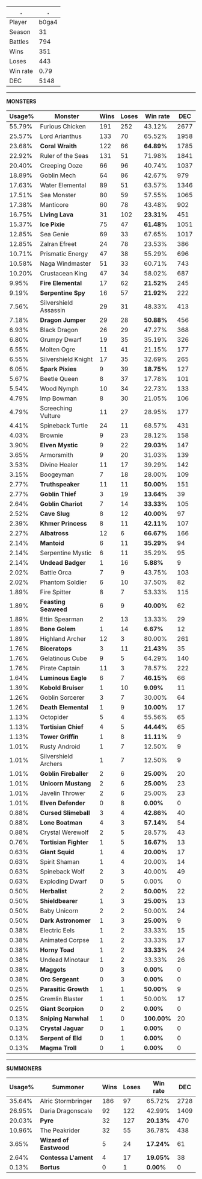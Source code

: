 .|.
|-|-
Player|b0ga4
Season|31
Battles|794
Wins|351
Loses|443
Win rate|0.79
DEC|5148

---
**MONSTERS**

Usage%|Monster|Wins|Loses|Win rate|DEC|
-|-|-|-|-|-|
55.79%|Furious Chicken|191|252|43.12%|2677|
25.57%|Lord Arianthus|133|70|65.52%|1958|
23.68%|**Coral Wraith**|122|66|**64.89%**|1785|
22.92%|Ruler of the Seas|131|51|71.98%|1841|
20.40%|Creeping Ooze|66|96|40.74%|1037|
18.89%|Goblin Mech|64|86|42.67%|979|
17.63%|Water Elemental|89|51|63.57%|1346|
17.51%|Sea Monster|80|59|57.55%|1065|
17.38%|Manticore|60|78|43.48%|902|
16.75%|**Living Lava**|31|102|**23.31%**|451|
15.37%|**Ice Pixie**|75|47|**61.48%**|1051|
12.85%|Sea Genie|69|33|67.65%|1017|
12.85%|Zalran Efreet|24|78|23.53%|386|
10.71%|Prismatic Energy|47|38|55.29%|696|
10.58%|Naga Windmaster|51|33|60.71%|743|
10.20%|Crustacean King|47|34|58.02%|687|
9.95%|**Fire Elemental**|17|62|**21.52%**|245|
9.19%|**Serpentine Spy**|16|57|**21.92%**|222|
7.56%|Silvershield Assassin|29|31|48.33%|413|
7.18%|**Dragon Jumper**|29|28|**50.88%**|456|
6.93%|Black Dragon|26|29|47.27%|368|
6.80%|Grumpy Dwarf|19|35|35.19%|326|
6.55%|Molten Ogre|11|41|21.15%|177|
6.55%|Silvershield Knight|17|35|32.69%|265|
6.05%|**Spark Pixies**|9|39|**18.75%**|127|
5.67%|Beetle Queen|8|37|17.78%|101|
5.54%|Wood Nymph|10|34|22.73%|133|
4.79%|Imp Bowman|8|30|21.05%|106|
4.79%|Screeching Vulture|11|27|28.95%|177|
4.41%|Spineback Turtle|24|11|68.57%|431|
4.03%|Brownie|9|23|28.12%|158|
3.90%|**Elven Mystic**|9|22|**29.03%**|147|
3.65%|Armorsmith|9|20|31.03%|139|
3.53%|Divine Healer|11|17|39.29%|142|
3.15%|Boogeyman|7|18|28.00%|109|
2.77%|**Truthspeaker**|11|11|**50.00%**|151|
2.77%|**Goblin Thief**|3|19|**13.64%**|39|
2.64%|**Goblin Chariot**|7|14|**33.33%**|105|
2.52%|**Cave Slug**|8|12|**40.00%**|97|
2.39%|**Khmer Princess**|8|11|**42.11%**|107|
2.27%|**Albatross**|12|6|**66.67%**|166|
2.14%|**Mantoid**|6|11|**35.29%**|94|
2.14%|Serpentine Mystic|6|11|35.29%|95|
2.14%|**Undead Badger**|1|16|**5.88%**|9|
2.02%|Battle Orca|7|9|43.75%|103|
2.02%|Phantom Soldier|6|10|37.50%|82|
1.89%|Fire Spitter|8|7|53.33%|115|
1.89%|**Feasting Seaweed**|6|9|**40.00%**|62|
1.89%|Ettin Spearman|2|13|13.33%|29|
1.89%|**Bone Golem**|1|14|**6.67%**|12|
1.89%|Highland Archer|12|3|80.00%|261|
1.76%|**Biceratops**|3|11|**21.43%**|35|
1.76%|Gelatinous Cube|9|5|64.29%|140|
1.76%|Pirate Captain|11|3|78.57%|222|
1.64%|**Luminous Eagle**|6|7|**46.15%**|66|
1.39%|**Kobold Bruiser**|1|10|**9.09%**|11|
1.26%|Goblin Sorcerer|3|7|30.00%|64|
1.26%|**Death Elemental**|1|9|**10.00%**|17|
1.13%|Octopider|5|4|55.56%|65|
1.13%|**Tortisian Chief**|4|5|**44.44%**|65|
1.13%|**Tower Griffin**|1|8|**11.11%**|9|
1.01%|Rusty Android|1|7|12.50%|9|
1.01%|Silvershield Archers|1|7|12.50%|9|
1.01%|**Goblin Fireballer**|2|6|**25.00%**|20|
1.01%|**Unicorn Mustang**|2|6|**25.00%**|23|
1.01%|Javelin Thrower|2|6|25.00%|23|
1.01%|**Elven Defender**|0|8|**0.00%**|0|
0.88%|**Cursed Slimeball**|3|4|**42.86%**|40|
0.88%|**Lone Boatman**|4|3|**57.14%**|54|
0.88%|Crystal Werewolf|2|5|28.57%|43|
0.76%|**Tortisian Fighter**|1|5|**16.67%**|13|
0.63%|**Giant Squid**|1|4|**20.00%**|17|
0.63%|Spirit Shaman|1|4|20.00%|14|
0.63%|Spineback Wolf|2|3|40.00%|49|
0.63%|Exploding Dwarf|0|5|0.00%|0|
0.50%|**Herbalist**|2|2|**50.00%**|22|
0.50%|**Shieldbearer**|1|3|**25.00%**|13|
0.50%|Baby Unicorn|2|2|50.00%|24|
0.50%|**Dark Astronomer**|1|3|**25.00%**|9|
0.38%|Electric Eels|1|2|33.33%|15|
0.38%|Animated Corpse|1|2|33.33%|17|
0.38%|**Horny Toad**|1|2|**33.33%**|24|
0.38%|Undead Minotaur|1|2|33.33%|26|
0.38%|**Maggots**|0|3|**0.00%**|0|
0.38%|**Orc Sergeant**|0|3|**0.00%**|0|
0.25%|**Parasitic Growth**|1|1|**50.00%**|9|
0.25%|Gremlin Blaster|1|1|50.00%|17|
0.25%|**Giant Scorpion**|0|2|**0.00%**|0|
0.13%|**Sniping Narwhal**|1|0|**100.00%**|20|
0.13%|**Crystal Jaguar**|0|1|**0.00%**|0|
0.13%|**Serpent of Eld**|0|1|**0.00%**|0|
0.13%|**Magma Troll**|0|1|**0.00%**|0|

---
**SUMMONERS**

Usage%|Summoner|Wins|Loses|Win rate|DEC|
-|-|-|-|-|-|
35.64%|Alric Stormbringer|186|97|65.72%|2728|
26.95%|Daria Dragonscale|92|122|42.99%|1409|
20.03%|**Pyre**|32|127|**20.13%**|470|
10.96%|The Peakrider|32|55|36.78%|438|
3.65%|**Wizard of Eastwood**|5|24|**17.24%**|61|
2.64%|**Contessa L'ament**|4|17|**19.05%**|38|
0.13%|**Bortus**|0|1|**0.00%**|0|

